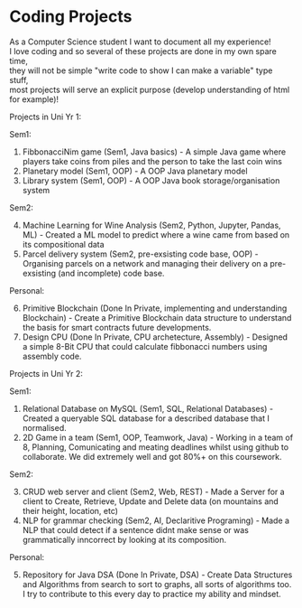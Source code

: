 # Coding Projects
As a Computer Science student I want to document all my experience!                                                                                                  
I love coding and so several of these projects are done in my own spare time,                                                             
they will not be simple "write code to show I can make a variable" type stuff,                                      
most projects will serve an explicit purpose (develop understanding of html for example)!

Projects in Uni Yr 1:

  Sem1:

  1. FibbonacciNim game (Sem1, Java basics) - A simple Java game where players take coins from piles and the person to take the last coin wins 
  2. Planetary model (Sem1, OOP) - A OOP Java planetary model
  3. Library system (Sem1, OOP) - A OOP Java book storage/organisation system

  Sem2:

  4. Machine Learning for Wine Analysis (Sem2, Python, Jupyter, Pandas, ML) - Created a ML model to predict where a wine came from based on its compositional data
  5. Parcel delivery system (Sem2, pre-exsisting code base, OOP) - Organising parcels on a network and managing their delivery on a pre-exsisting (and incomplete) code base.

  Personal:

  6. Primitive Blockchain (Done In Private, implementing and understanding Blockchain) - Create a Primitive Blockchain data structure to understand the basis for smart contracts future developments.                               
  7. Design CPU (Done In Private, CPU archetecture, Assembly) - Designed a simple 8-Bit CPU that could calculate fibbonacci numbers using assembly code.

Projects in Uni Yr 2:

  Sem1:

  1. Relational Database on MySQL (Sem1, SQL, Relational Databases) - Created a queryable SQL database for a described database that I normalised.
  2. 2D Game in a team (Sem1, OOP, Teamwork, Java) - Working in a team of 8, Planning, Comunicating and meating deadlines whilst using github to collaborate. We did extremely well and got 80%+ on this coursework.

  Sem2:

  3. CRUD web server and client (Sem2, Web, REST) - Made a Server for a client to Create, Retrieve, Update and Delete data (on mountains and their height, location, etc)
  4. NLP for grammar checking (Sem2, AI, Declaritive Programing) - Made a NLP that could detect if a sentence didnt make sense or was grammatically inncorrect by looking at its composition.

  Personal:

  5. Repository for Java DSA (Done In Private, DSA) - Create Data Structures and Algorithms from search to sort to graphs, all sorts of algorithms too. I try to contribute to this every day to practice my ability and mindset.
